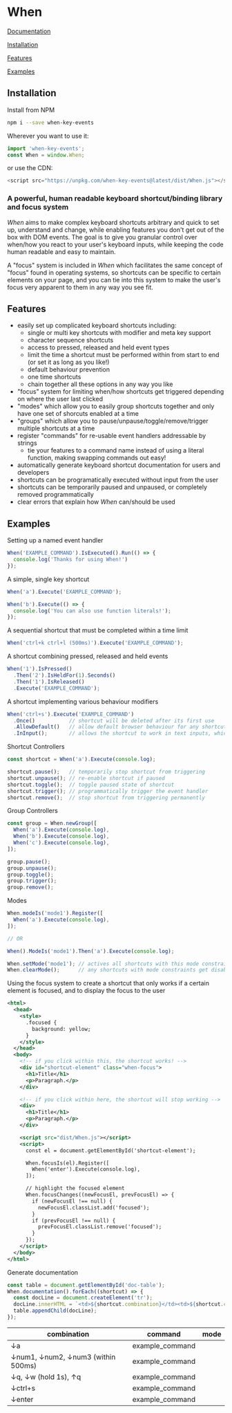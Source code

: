 # When

[Documentation](https://ericsartor.github.io/when/)

[Installation](#installation)

[Features](#features)

[Examples](#examples)

## Installation

Install from NPM

```bash
npm i --save when-key-events
```

Wherever you want to use it:

```javascript
import 'when-key-events';
const When = window.When;
```

or use the CDN:

```javascript
<script src="https://unpkg.com/when-key-events@latest/dist/When.js"></script>
```

### A powerful, human readable keyboard shortcut/binding library and focus system

*When* aims to make complex keyboard shortcuts arbitrary and quick to set up, understand and change, while enabling features you don't get out of the box with DOM events.  The goal is to give you granular control over when/how you react to your user's keyboard inputs, while keeping the code human readable and easy to maintain.

A "focus" system is included in *When* which facilitates the same concept of "focus" found in operating systems, so shortcuts can be specific to certain elements on your page, and you can tie into this system to make the user's focus very apparent to them in any way you see fit.

## Features

- easily set up complicated keyboard shortcuts including:
  - single or multi key shortcuts with modifier and meta key support
  - character sequence shortcuts
  - access to pressed, released and held event types
  - limit the time a shortcut must be performed within from start to end (or set it as long as you like!)
  - default behaviour prevention
  - one time shortcuts
  - chain together all these options in any way you like
- "focus" system for limiting when/how shortcuts get triggered depending on where the user last clicked
- "modes" which allow you to easily group shortcuts together and only have one set of shorcuts enabled at a time
- "groups" which allow you to pause/unpause/toggle/remove/trigger multiple shortcuts at a time
- register "commands" for re-usable event handlers addressable by strings
  - tie your features to a command name instead of using a literal function, making swapping commands out easy!
- automatically generate keyboard shortcut documentation for users and developers
- shortcuts can be programatically executed without input from the user
- shortcuts can be temporarily paused and unpaused, or completely removed programmatically
- clear errors that explain how *When* can/should be used

## Examples

Setting up a named event handler

```javascript
When('EXAMPLE_COMMAND').IsExecuted().Run(() => {
  console.log('Thanks for using When!')
});
```

A simple, single key shortcut

```javascript
When('a').Execute('EXAMPLE_COMMAND');

When('b').Execute(() => {
  console.log('You can also use function literals!');
});
```

A sequential shortcut that must be completed within a time limit

```javascript
When('ctrl+k ctrl+l (500ms)').Execute('EXAMPLE_COMMAND');
```

A shortcut combining pressed, released and held events
```javascript
When('1').IsPressed()
  .Then('2').IsHeldFor(1).Seconds()
  .Then('1').IsReleased()
  .Execute('EXAMPLE_COMMAND');
```

A shortcut implementing various behaviour modifiers
```javascript
When('ctrl+s').Execute('EXAMPLE_COMMAND')
  .Once()           // shortcut will be deleted after its first use
  .AllowDefault()   // allow default browser behaviour for any shortcuts involved in the chain (disabled by default)
  .InInput();       // allows the shortcut to work in text inputs, which is disabled by default
```

Shortcut Controllers

```javascript
const shortcut = When('a').Execute(console.log);

shortcut.pause();   // temporarily stop shortcut from triggering  
shortcut.unpause(); // re-enable shortcut if paused
shortcut.toggle();  // toggle paused state of shortcut
shortcut.trigger(); // programmatically trigger the event handler
shortcut.remove();  // stop shortcut from triggering permanently
```

Group Controllers

```javascript
const group = When.newGroup([
  When('a').Execute(console.log),
  When('b').Execute(console.log),
  When('c').Execute(console.log),
]);

group.pause();
group.unpause();
group.toggle();
group.trigger();
group.remove();
```

Modes

```javascript
When.modeIs('mode1').Register([
  When('a').Execute(console.log),
]);

// OR

When().ModeIs('mode1').Then('a').Execute(console.log);

When.setMode('mode1'); // actives all shortcuts with this mode constraint
When.clearMode();      // any shortcuts with mode constraints get disabled
```

Using the focus system to create a shortcut that only works if a certain element is focused,
and to display the focus to the user

```xml
<html>
  <head>
    <style>
      .focused {
        background: yellow;
      }
    </style>
  </head>
  <body>
    <!-- if you click within this, the shortcut works! -->
    <div id="shortcut-element" class="when-focus">
      <h1>Title</h1>
      <p>Paragraph.</p>
    </div>

    <!-- if you click within here, the shortcut will stop working -->
    <div>
      <h1>Title</h1>
      <p>Paragraph.</p>
    </div>

    <script src="dist/When.js"></script>
    <script>
      const el = document.getElementById('shortcut-element');

      When.focusIs(el).Register([
        When('enter').Execute(console.log),
      ]);

      // highlight the focused element
      When.focusChanges((newFocusEl, prevFocusEl) => {
        if (newFocusEl !== null) {
          newFocusEl.classList.add('focused');
        }
        if (prevFocusEl !== null) {
          prevFocusEl.classList.remove('focused');
        }
      });
    </script>
  </body>
</html>
```

Generate documentation

```javascript
const table = document.getElementById('doc-table');
When.documentation().forEach((shortcut) => {
  const docLine = document.createElement('tr');
  docLine.innerHTML = `<td>${shortcut.combination}</td><td>${shortcut.command}</td><td>${shortcut.mode}</td>`;
  table.appendChild(docLine);
});
```

| combination | command | mode |
|-|-|-|
| ↓a | example_command |
| ↓num1, ↓num2, ↓num3 (within 500ms) | example_command |
| ↓q, ↓w (hold 1s), ↑q | example_command |
| ↓ctrl+s | example_command |
| ↓enter | example_command |